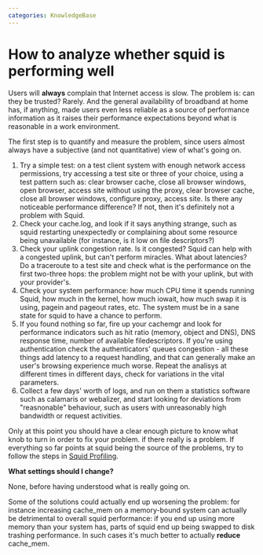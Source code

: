 ```yaml
---
categories: KnowledgeBase
---
```

# How to analyze whether squid is performing well

Users will **always** complain that Internet access is slow. The problem
is: can they be trusted? Rarely. And the general availability of
broadband at home has, if anything, made users even less reliable as a
source of performance information as it raises their performance
expectations beyond what is reasonable in a work environment.

The first step is to quantify and measure the problem, since users
almost always have a subjective (and not quantitative) view of what's
going on.

1. Try a simple test: on a test client system with enough network
    access permissions, try accessing a test site or three of your
    choice, using a test pattern such as: clear browser cache, close all
    browser windows, open browser, access site without using the proxy,
    clear browser cache, close all browser windows, configure proxy,
    access site. Is there any noticeable performance difference? If not,
    then it's definitely not a problem with Squid.
1. Check your cache.log, and look if it says anything strange, such as
    squid restarting unexpectedly or complaining about some resource
    being unavailable (for instance, is it low on file descriptors?)
1. Check your uplink congestion rate. Is it congested? Squid can help
    with a congested uplink, but can't perform miracles. What about
    latencies? Do a traceroute to a test site and check what is the
    performance on the first two-three hops: the problem might not be
    with your uplink, but with your provider's.
1. Check your system performance: how much CPU time it spends running
    Squid, how much in the kernel, how much iowait, how much swap it is
    using, pagein and pageout rates, etc. The system must be in a sane
    state for squid to have a chance to perform.
1. If you found nothing so far, fire up your cachemgr and look for
    performance indicators such as hit ratio (memory, object and DNS),
    DNS response time, number of available filedescriptors. If you're
    using authentication check the authenticators' queues congestion -
    all these things add latency to a request handling, and that can
    generally make an user's browsing experience much worse.
    Repeat the analisys at different times in different days, check for
    variations in the vital parameters.
1. Collect a few days' worth of logs, and run on them a statistics
    software such as calamaris or webalizer, and start looking for
    deviations from "reasnonable" behaviour, such as users with
    unreasonably high bandwidth or request activities.

Only at this point you should have a clear enough picture to know what
knob to turn in order to fix your problem. if there really is a problem.
If everything so far points at squid being the source of the problems,
try to follow the steps in
[Squid Profiling](/SquidFaq/SquidProfiling).

**What settings should I change?**

None, before having understood what is really going on.

Some of the solutions could actually end up worsening the problem: for
instance increasing cache_mem on a memory-bound system can actually be
detrimental to overall squid performance: if you end up using more
memory than your system has, parts of squid end up being swapped to disk
trashing performance. In such cases it's much better to actually
**reduce** cache_mem.
